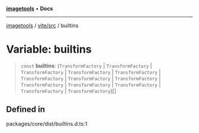 [**imagetools**](../../../README.md) • **Docs**

***

[imagetools](../../../modules.md) / [vite/src](../README.md) / builtins

# Variable: builtins

> `const` **builtins**: (`TransformFactory` \| `TransformFactory` \| `TransformFactory` \| `TransformFactory` \| `TransformFactory` \| `TransformFactory` \| `TransformFactory` \| `TransformFactory` \| `TransformFactory` \| `TransformFactory` \| `TransformFactory` \| `TransformFactory` \| `TransformFactory`)[]

## Defined in

packages/core/dist/builtins.d.ts:1
